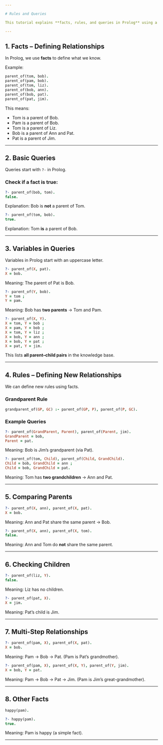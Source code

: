 ```yaml
---

# Rules and Queries

This tutorial explains **facts, rules, and queries in Prolog** using a simple family relationship example.

---
```


## 1. Facts – Defining Relationships

In Prolog, we use **facts** to define what we know.

Example:

```prolog
parent_of(tom, bob).
parent_of(pam, bob).
parent_of(tom, liz).
parent_of(bob, ann).
parent_of(bob, pat).
parent_of(pat, jim).
```

This means:

* Tom is a parent of Bob.
* Pam is a parent of Bob.
* Tom is a parent of Liz.
* Bob is a parent of Ann and Pat.
* Pat is a parent of Jim.

---

## 2. Basic Queries

Queries start with `?-` in Prolog.

### Check if a fact is true:

```prolog
?- parent_of(bob, tom).
false.
```

Explanation: Bob is **not** a parent of Tom.

```prolog
?- parent_of(tom, bob).
true.
```

Explanation: Tom **is** a parent of Bob.

---

## 3. Variables in Queries

Variables in Prolog start with an uppercase letter.

```prolog
?- parent_of(X, pat).
X = bob.
```

Meaning: The parent of Pat is Bob.

```prolog
?- parent_of(Y, bob).
Y = tom ;
Y = pam.
```

Meaning: Bob has **two parents** → Tom and Pam.

```prolog
?- parent_of(X, Y).
X = tom, Y = bob ;
X = pam, Y = bob ;
X = tom, Y = liz ;
X = bob, Y = ann ;
X = bob, Y = pat ;
X = pat, Y = jim.
```

This lists **all parent–child pairs** in the knowledge base.

---

## 4. Rules – Defining New Relationships

We can define new rules using facts.

### Grandparent Rule

```prolog
grandparent_of(GP, GC) :- parent_of(GP, P), parent_of(P, GC).
```

### Example Queries

```prolog
?- parent_of(GrandParent, Parent), parent_of(Parent, jim).
GrandParent = bob,
Parent = pat.
```

Meaning: Bob is Jim’s grandparent (via Pat).

```prolog
?- parent_of(tom, Child), parent_of(Child, GrandChild).
Child = bob, GrandChild = ann ;
Child = bob, GrandChild = pat.
```

Meaning: Tom has **two grandchildren** → Ann and Pat.

---

## 5. Comparing Parents

```prolog
?- parent_of(X, ann), parent_of(X, pat).
X = bob.
```

Meaning: Ann and Pat share the same parent → Bob.

```prolog
?- parent_of(X, ann), parent_of(X, tom).
false.
```

Meaning: Ann and Tom do **not** share the same parent.

---

## 6. Checking Children

```prolog
?- parent_of(liz, Y).
false.
```

Meaning: Liz has no children.

```prolog
?- parent_of(pat, X).
X = jim.
```

Meaning: Pat’s child is Jim.

---

## 7. Multi-Step Relationships

```prolog
?- parent_of(pam, X), parent_of(X, pat).
X = bob.
```

Meaning: Pam → Bob → Pat. (Pam is Pat’s grandmother).

```prolog
?- parent_of(pam, X), parent_of(X, Y), parent_of(Y, jim).
X = bob, Y = pat.
```

Meaning: Pam → Bob → Pat → Jim. (Pam is Jim’s great-grandmother).

---

## 8. Other Facts

```prolog
happy(pam).
```

```prolog
?- happy(pam).
true.
```

Meaning: Pam is happy (a simple fact).

---
